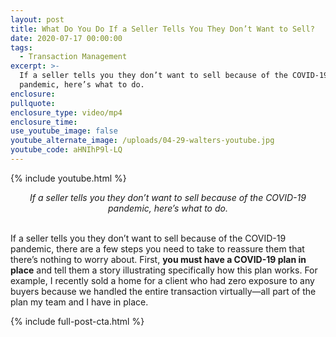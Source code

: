 ```yaml
---
layout: post
title: What Do You Do If a Seller Tells You They Don’t Want to Sell?
date: 2020-07-17 00:00:00
tags:
  - Transaction Management
excerpt: >-
  If a seller tells you they don’t want to sell because of the COVID-19
  pandemic, here’s what to do.
enclosure:
pullquote:
enclosure_type: video/mp4
enclosure_time:
use_youtube_image: false
youtube_alternate_image: /uploads/04-29-walters-youtube.jpg
youtube_code: aHNIhP9l-LQ
---
```


{% include youtube.html %}

<center><em>If a seller tells you they don&rsquo;t want to sell because of the COVID-19 pandemic, here&rsquo;s what to do.</em></center>

<br>If a seller tells you they don’t want to sell because of the COVID-19 pandemic, there are a few steps you need to take to reassure them that there’s nothing to worry about. First, **you must have a COVID-19 plan in place** and tell them a story illustrating specifically how this plan works. For example, I recently sold a home for a client who had zero exposure to any buyers because we handled the entire transaction virtually—all part of the plan my team and I have in place.

{% include full-post-cta.html %}